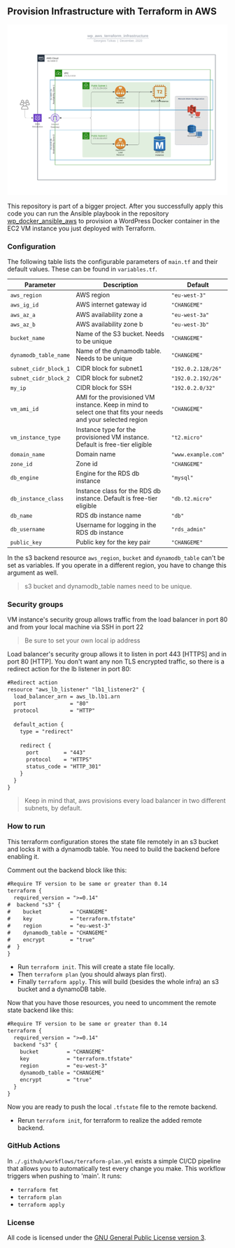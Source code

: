 ## Provision Infrastructure with Terraform in AWS

![Infrastructure](./IMAGE.png)

This repository is part of a bigger project. After you successfully apply this code you can run the Ansible playbook in the repository [wp_docker_ansible_aws](https://github.com/geortzik/wp_docker_ansible_aws) to provision a WordPress Docker container in the EC2 VM instance you just deployed with Terraform.

### Configuration

The following table lists the configurable parameters of `main.tf` and their default values. These can be found in `variables.tf`.

Parameter | Description | Default
--------- | ----------- | -------
`aws_region` | AWS region | `"eu-west-3"`
`aws_ig_id` | AWS internet gateway id | `"CHANGEME"`
`aws_az_a` | AWS availability zone a | `"eu-west-3a"`
`aws_az_b` | AWS availability zone b | `"eu-west-3b"`
`bucket_name` | Name of the S3 bucket. Needs to be unique | `"CHANGEME"`
`dynamodb_table_name` | Name of the dynamodb table. Needs to be unique | `"CHANGEME"`
`subnet_cidr_block_1` | CIDR block for subnet1 | `"192.0.2.128/26"`
`subnet_cidr_block_2` | CIDR block for subnet2 | `"192.0.2.192/26"`
`my_ip` | CIDR block for SSH | `"192.0.2.0/32"`
`vm_ami_id` | AMI for the provisioned VM instance. Keep in mind to select one that fits your needs and your selected region | `"CHANGEME"`
`vm_instance_type` | Instance type for the provisioned VM instance. Default is free-tier eligible | `"t2.micro"`
`domain_name` | Domain name | `"www.example.com"`
`zone_id` | Zone id | `"CHANGEME"`
`db_engine` | Engine for the RDS db instance | `"mysql"`
`db_instance_class` | Instance class for the RDS db instance. Default is free-tier eligible | `"db.t2.micro"`
`db_name` | RDS db instance name | `"db"`
`db_username` | Username for logging in the RDS db instance | `"rds_admin"`
`public_key` | Public key for the key pair | `"CHANGEME"`

In the s3 backend resource `aws_region`, `bucket` and `dynamodb_table` can't be set as variables.
If you operate in a different region, you have to change this argument as well.

> s3 bucket and dynamodb_table names need to be unique.


### Security groups

VM instance's security group allows traffic from the load balancer in port 80 and from your local machine via SSH in port 22
> Be sure to set your own local ip address

Load balancer's security group allows it to listen in port 443 [HTTPS] and in port 80 [HTTP].
You don't want any non TLS encrypted traffic, so there is a redirect action for the lb listener in port 80:

```
#Redirect action
resource "aws_lb_listener" "lb1_listener2" {
  load_balancer_arn = aws_lb.lb1.arn
  port              = "80"
  protocol          = "HTTP"

  default_action {
    type = "redirect"

    redirect {
      port        = "443"
      protocol    = "HTTPS"
      status_code = "HTTP_301"
    }
  }
}
```

> Keep in mind that, aws provisions every load balancer in two different subnets, by default.

### How to run

This terraform configuration stores the state file remotely in an s3 bucket and locks it with a dynamodb table.
You need to build the backend before enabling it.

Comment out the backend block like this:

```
#Require TF version to be same or greater than 0.14
terraform {
  required_version = ">=0.14"
#  backend "s3" {
#    bucket         = "CHANGEME"
#    key            = "terraform.tfstate"
#    region         = "eu-west-3"
#    dynamodb_table = "CHANGEME"
#    encrypt        = "true"
#  }
}
```
- Run `terraform init`. This will create a state file locally.
- Then `terraform plan` (you should always plan first).
- Finally `terraform apply`. This will build (besides the whole infra) an s3 bucket and a dynamoDB table.

Now that you have those resources, you need to uncomment the remote state backend like this:

```
#Require TF version to be same or greater than 0.14
terraform {
  required_version = ">=0.14"
  backend "s3" {
    bucket         = "CHANGEME"
    key            = "terraform.tfstate"
    region         = "eu-west-3"
    dynamodb_table = "CHANGEME"
    encrypt        = "true"
  }
}
```

Now you are ready to push the local `.tfstate` file to the remote backend.

- Rerun `terraform init`, for terraform to realize the added remote backend.

### GitHub Actions

In `./.github/workflows/terraform-plan.yml` exists a simple CI/CD pipeline that allows you to automatically test every change you make.
This workflow triggers when pushing to 'main'. It runs:
* `terraform fmt`
* `terraform plan`
* `terraform apply`

### License

All code is licensed under the [GNU General Public License version 3](https://www.gnu.org/licenses/gpl-3.0.html).
